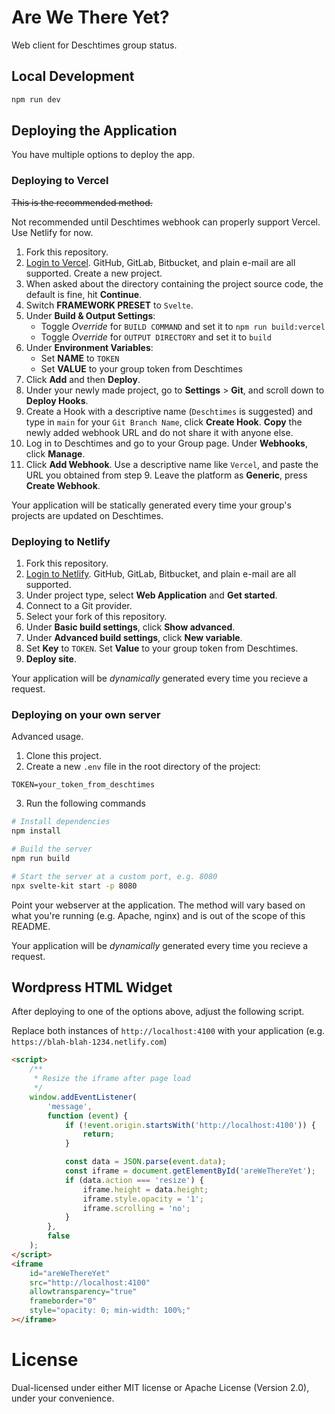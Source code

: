 # Are We There Yet?

Web client for Deschtimes group status.

## Local Development

```sh
npm run dev
```

## Deploying the Application

You have multiple options to deploy the app.

### Deploying to Vercel

<del>This is the recommended method.</del>

Not recommended until Deschtimes webhook can properly support Vercel. Use Netlify for now.

1. Fork this repository.
2. [Login to Vercel](https://vercel.com/login). GitHub, GitLab, Bitbucket, and plain e-mail are all supported. Create a new project.
3. When asked about the directory containing the project source code, the default is fine, hit **Continue**.
4. Switch **FRAMEWORK PRESET** to `Svelte`.
5. Under **Build & Output Settings**:
    - Toggle _Override_ for `BUILD COMMAND` and set it to `npm run build:vercel`
    - Toggle _Override_ for `OUTPUT DIRECTORY` and set it to `build`
6. Under **Environment Variables**:
    - Set **NAME** to `TOKEN`
    - Set **VALUE** to your group token from Deschtimes
7. Click **Add** and then **Deploy**.
8. Under your newly made project, go to **Settings** > **Git**, and scroll down to **Deploy Hooks**.
9. Create a Hook with a descriptive name (`Deschtimes` is suggested) and type in `main` for your `Git Branch Name`, click **Create Hook**. **Copy** the newly added webhook URL and do not share it with anyone else.
10. Log in to Deschtimes and go to your Group page. Under **Webhooks**, click **Manage**.
11. Click **Add Webhook**. Use a descriptive name like `Vercel`, and paste the URL you obtained from step 9. Leave the platform as **Generic**, press **Create Webhook**.

Your application will be statically generated every time your group's projects are updated on Deschtimes.

### Deploying to Netlify

1. Fork this repository.
2. [Login to Netlify](https://app.netlify.com/signup). GitHub, GitLab, Bitbucket, and plain e-mail are all supported.
3. Under project type, select **Web Application** and **Get started**.
4. Connect to a Git provider.
5. Select your fork of this repository.
6. Under **Basic build settings**, click **Show advanced**.
7. Under **Advanced build settings**, click **New variable**.
8. Set **Key** to `TOKEN`. Set **Value** to your group token from Deschtimes.
9. **Deploy site**.
 <!--
10. Under **Build & deploy**, scroll down to **Build hooks** and click **Add build hook**.
11. Set the name to something descriptive like `Deschtimes` and keep the branch to `main`. Hit save and copy the URL.
12. Log in to Deschtimes and go to your Group page. Under **Webhooks**, click **Manage**.
13. Click **Add Webhook**. Use a descriptive name like `Netlify`, and paste the URL you obtained from step 11. Leave the platform as **Generic**, press **Create Webhook**.
    -->

Your application will be _dynamically_ generated every time you recieve a request.

### Deploying on your own server

Advanced usage.

1. Clone this project.
2. Create a new `.env` file in the root directory of the project:

```env
TOKEN=your_token_from_deschtimes
```

3. Run the following commands

```sh
# Install dependencies
npm install

# Build the server
npm run build

# Start the server at a custom port, e.g. 8080
npx svelte-kit start -p 8080
```

Point your webserver at the application. The method will vary based on what you're running (e.g. Apache, nginx) and is out of the scope of this README.

Your application will be _dynamically_ generated every time you recieve a request.

## Wordpress HTML Widget

After deploying to one of the options above, adjust the following script.

Replace both instances of `http://localhost:4100` with your application (e.g. `https://blah-blah-1234.netlify.com`)

```html
<script>
    /**
     * Resize the iframe after page load
     */
    window.addEventListener(
        'message',
        function (event) {
            if (!event.origin.startsWith('http://localhost:4100')) {
                return;
            }

            const data = JSON.parse(event.data);
            const iframe = document.getElementById('areWeThereYet');
            if (data.action === 'resize') {
                iframe.height = data.height;
                iframe.style.opacity = '1';
                iframe.scrolling = 'no';
            }
        },
        false
    );
</script>
<iframe
    id="areWeThereYet"
    src="http://localhost:4100"
    allowtransparency="true"
    frameborder="0"
    style="opacity: 0; min-width: 100%;"
></iframe>
```

# License

Dual-licensed under either MIT license or Apache License (Version 2.0), under your convenience.
